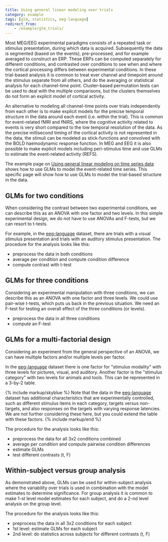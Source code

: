 ```yaml
---
title: Using general linear modeling over trials
category: example
tags: [glm, statistics, eeg-language]
redirect_from:
    - /example/glm_trials/
---
```


Most MEG/EEG experimental paradigms consists of a repeated task or stimulus presentation, during which data is acquired. Subsequently the data is segmented (based on the events), pre-processed, and for example averaged to construct an ERP. These ERPs can be computed separately for different conditions, and contrasted over conditions to see when and where the cortical processing differs between experimental conditions. In these trial-based analysis it is common to treat ever channel and timepoint around the stimulus separate from all others, and do the averaging or statistical analysis for each channel-time point. Cluster-based permutation tests can be used to deal with the multiple comparisons, but the clusters themselves do not form an explicit model of cortical activity.

An alternative to modeling all channel-time points over trials independently from each other is to make explicit models for the precise temporal structure in the data around each event (i.e. within the trial). This is common for event-related fMRI and fNIRS, where the cognitive activity related to events is very short compared to the low temporal resolution of the data. As the precise millisecond timing of the cortical activity is not represented in the data, the stimuli can be modeled as stick-functions and convolved with the BOLD haemodynamic response function. In MEG and EEG it is also possible to make explicit models including peri-stimulus time and use GLMs to estimate the event-related activity (REFS).

The example page on [Using general linear modeling on time series data](/example/stats/glm_timeseries) shows how to use GLMs to model the event-related time series. This specific page will show how to use GLMs to model the trial-based structure in the data.

## GLMs for two conditions

When considering the contrast between two experimental conditions, we can describe this as an ANOVA with one factor and two levels. In this simple experimental design, we do not have to use ANOVAs and F-tests, but we can resort to t-tests.

For example, in the [eeg-language](/tutorial/eeg_language) dataset, there are trials with a visual stimulus presentation and trials with an auditory stimulus presentation. The procedure for the analysis looks like this:

-   preprocess the data in both conditions
-   average per condition and compute condition difference
-   compute contrast with t-test

## GLMs for three conditions

Considering an experimental manipulation with three conditions, we can describe this as an ANOVA with one factor and three levels. We could use pair-wise t-tests, which puts us back in the previous situation. We need an F-test for testing an overall effect of the three conditions (or levels).

-   preprocess the data in all three conditions
-   compute an F-test

## GLMs for a multi-factorial design

Considering an experiment from the general perspective of an ANOVA, we can have multiple factors and/or multiple levels per factor.

In the [eeg-language](/tutorial/eeg_language) dataset there is one factor for "stimulus modality" with three levels for pictures, visual, and auditory. Another factor is the "stimulus category" with two levels for animals and tools. This can be represented in a 3-by-2 table.

{% include markup/skyblue %}
Note that the data in the [eeg-language](/tutorial/eeg_language) dataset has additional characteristics that are experimentally controlled, such as different stimulus items in each category, targets versus non-targets, and also responses on the targets with varying response latencies. We are not further considering these here, but you could extend the table with these factors.
{% include markup/end %}

The procedure for the analysis looks like this:

-   preprocess the data for all 3x2 conditions combined
-   average per condition and compute pairwise condition differences
-   estimate GLMs
-   test different contrasts (t, F)

## Within-subject versus group analysis

As demonstrated above, GLMs can be used for within-subject analysis where the variability over trials is used in combination with the model estimates to determine significance. For group analysis it is common to make 1-st level model estimates for each subject, and do a 2-nd level analysis on the group level.

The procedure for the analysis looks like this:

-   preprocess the data in all 3x2 conditions for each subject
-   1st level: estimate GLMs for each subject
-   2nd level: do statistics across subjects for different contrasts (t, F)
